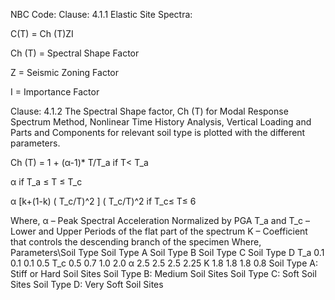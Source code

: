NBC Code:
Clause: 4.1.1 Elastic Site Spectra:


C(T) = Ch (T)ZI 


Ch (T) = Spectral Shape Factor 


Z = Seismic Zoning Factor


I = Importance Factor


Clause: 4.1.2 The Spectral Shape factor, Ch (T) for Modal Response Spectrum Method, Nonlinear Time History Analysis, Vertical Loading and Parts and Components for relevant soil type is plotted with the different parameters. 


Ch (T) =   1 + (α-1)*  T/T_a   if T< T_a


   α  if  T_a ≤ T ≤ T_c

   
   α [k+(1-k) ( T_c/T)^2 ] ( T_c/T)^2 if  T_c≤ T≤ 6
   
Where,
α – Peak Spectral Acceleration Normalized by PGA
T_a and T_c – Lower and Upper Periods of the flat part of the spectrum
K – Coefficient that controls the descending branch of the specimen
Where, 
Parameters\Soil Type	Soil Type A	Soil Type B	Soil Type C	Soil Type D
T_a	0.1	0.1	0.1	0.5
T_c	0.5	0.7	1.0	2.0
α	2.5	2.5	2.5	2.25
             K	1.8	1.8	1.8	0.8
Soil Type A: Stiff or Hard Soil Sites
Soil Type B: Medium Soil Sites
Soil Type C: Soft Soil Sites
Soil Type D: Very Soft Soil Sites
